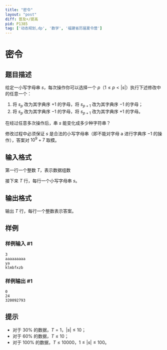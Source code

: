 ```yaml
---
title: "密令"
layout: "post"
diff: 普及+/提高
pid: P1385
tag: ['动态规划,dp', '数学', '福建省历届夏令营']
---
```

# 密令
## 题目描述

给定一小写字母串 $s$，每次操作你可以选择一个 $p$（$1 \leq p \lt |s|$）执行下述修改中的任意一个：

1. 将 $s_p$ 改为其字典序 $+1$ 的字母，将 $s_{p+1}$ 改为其字典序 $-1$ 的字母；
2. 将 $s_p$ 改为其字典序 $-1$ 的字母，将 $s_{p+1}$ 改为其字典序 $+1$ 的字母。

在经过任意多次操作后，串 $s$ 能变化成多少种字符串？

修改过程中必须保证 $s$ 是合法的小写字母串（即不能对字母 a 进行字典序 $-1$ 的操作），答案对 $10^9 + 7$ 取模。
## 输入格式

第一行一个整数 $T$，表示数据组数

接下来 $T$ 行，每行一个小写字母串 $s$。
## 输出格式

输出 $T$ 行，每行一个整数表示答案。

## 样例

### 样例输入 #1
```
3
aaaaaaaaa
ya
klmbfxzb
```
### 样例输出 #1
```
0
24
320092793
```
## 提示

- 对于 $30\%$ 的数据，$T=1$，$|s| \leq 10$；
- 对于 $60\%$ 的数据，$T \leq 10$；
- 对于 $100\%$ 的数据，$T \leq 10000$，$1 \leq |s| \leq 100$。
